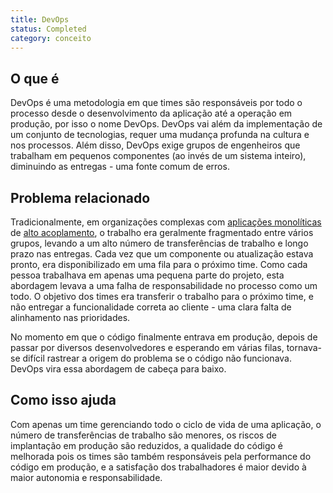 ```yaml
---
title: DevOps
status: Completed
category: conceito
---
```


## O que é
DevOps é uma metodologia em que times são responsáveis por todo o processo desde o desenvolvimento da aplicação até a operação em produção, por isso o nome DevOps.
DevOps vai além da implementação de um conjunto de tecnologias, requer uma mudança profunda na cultura e nos processos. Além disso, DevOps exige grupos de engenheiros que trabalham em pequenos componentes (ao invés de um sistema inteiro), diminuindo as entregas - uma fonte comum de erros.

## Problema relacionado
Tradicionalmente, em organizações complexas com [aplicações monolíticas](/monolithic_apps/) de [alto acoplamento](/tightly_coupled_architectures/), o trabalho era geralmente fragmentado entre vários grupos, levando a um alto número de transferências de trabalho e longo prazo nas entregas. Cada vez que um componente ou atualização estava pronto, era disponibilizado em uma fila para o próximo time. Como cada pessoa trabalhava em apenas uma pequena parte do projeto, esta abordagem levava a uma falha de responsabilidade no processo como um todo. O objetivo dos times era transferir o trabalho para o próximo time, e não entregar a funcionalidade correta ao cliente - uma clara falta de alinhamento nas prioridades.

No momento em que o código finalmente entrava em produção, depois de passar por diversos desenvolvedores e esperando em várias filas, tornava-se difícil rastrear a origem do problema se o código não funcionava. DevOps vira essa abordagem de cabeça para baixo.

## Como isso ajuda
Com apenas um time gerenciando todo o ciclo de vida de uma aplicação, o número de transferências de trabalho são menores, os riscos de implantação em produção são reduzidos, a qualidade do código é melhorada pois os times são também responsáveis pela performance do código em produção, e a satisfação dos trabalhadores é maior devido à maior autonomia e responsabilidade.
